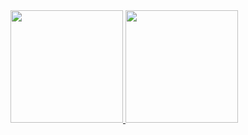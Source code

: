 <div>
  <a href="https://github.com/GabrielSoaresGomes">
  <img height="180em" src="https://github-readme-stats.vercel.app/api?username=GabrielSoaresGomes&show_icons=true&theme=dark&include_all_commits=true&count_private=true"/>
  <img height="180em" src="https://github-readme-stats.vercel.app/api/top-langs/?username=GabrielSoaresGomes&layout=compact&langs_count=16&theme=dark"/>
</div>  
